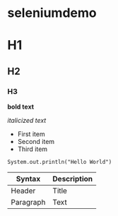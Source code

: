 # seleniumdemo
# H1
## H2
### H3
**bold text**

*italicized text*

- First item
- Second item
- Third item


`System.out.println("Hello World")`


| Syntax | Description |
| ----------- | ----------- |
| Header | Title |
| Paragraph | Text |

